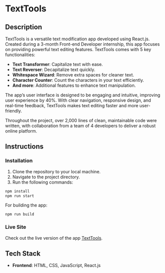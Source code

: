 
# **TextTools**

## **Description**
TextTools is a versatile text modification app developed using React.js. Created during a 3-month Front-end Developer internship, this app focuses on providing powerful text editing features. TextTools comes with 5 key functionalities:

- **Text Transformer**: Capitalize text with ease.
- **Text Reverser**: Decapitalize text quickly.
- **Whitespace Wizard**: Remove extra spaces for cleaner text.
- **Character Counter**: Count the characters in your text efficiently.
- **And more**: Additional features to enhance text manipulation.

The app’s user interface is designed to be engaging and intuitive, improving user experience by 40%. With clear navigation, responsive design, and real-time feedback, TextTools makes text editing faster and more user-friendly.

Throughout the project, over 2,000 lines of clean, maintainable code were written, with collaboration from a team of 4 developers to deliver a robust online platform.

## **Instructions**

### **Installation**
1. Clone the repository to your local machine.
2. Navigate to the project directory.
3. Run the following commands:

```bash
npm install
npm run start
```

For building the app:

```bash
npm run build
```

### **Live Site**
Check out the live version of the app [TextTools](https://sid9511.github.io/TextApp/).

## **Tech Stack**
- **Frontend**: HTML, CSS, JavaScript, React.js


